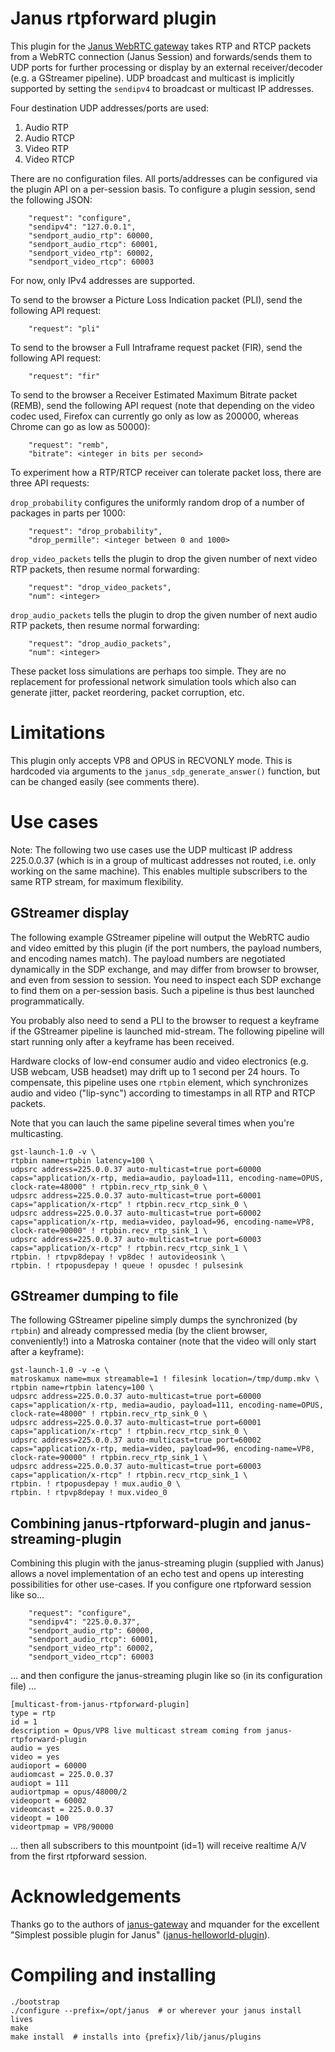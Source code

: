 # Janus rtpforward plugin

This plugin for the [Janus WebRTC gateway](https://github.com/meetecho/janus-gateway) takes RTP and RTCP packets from a WebRTC connection (Janus Session) and forwards/sends them to UDP ports for further processing or display by an external receiver/decoder (e.g. a GStreamer pipeline). UDP broadcast and multicast is implicitly supported by setting the `sendipv4` to broadcast or multicast IP addresses.

Four destination UDP addresses/ports are used:
 
1. Audio RTP
2. Audio RTCP
3. Video RTP
4. Video RTCP

There are no configuration files. All ports/addresses can be configured via the plugin API on a per-session basis. To configure a plugin session, send the following JSON:

		"request": "configure",
		"sendipv4": "127.0.0.1",
		"sendport_audio_rtp": 60000,
		"sendport_audio_rtcp": 60001,
		"sendport_video_rtp": 60002,
		"sendport_video_rtcp": 60003
		
For now, only IPv4 addresses are supported.

To send to the browser a Picture Loss Indication packet (PLI), send the following API request:
		
		"request": "pli"
		
To send to the browser a Full Intraframe request packet (FIR), send the following API request:
		
		"request": "fir"
		
To send to the browser a Receiver Estimated Maximum Bitrate packet (REMB), send the following API request (note that depending on the video codec used, Firefox can currently go only as low as 200000, whereas Chrome can go as low as 50000):
		
		"request": "remb",
		"bitrate": <integer in bits per second>

To experiment how a RTP/RTCP receiver can tolerate packet loss, there are three API requests:

`drop_probability` configures the uniformly random drop of a number of packages in parts per 1000:

		"request": "drop_probability",
		"drop_permille": <integer between 0 and 1000>
		
`drop_video_packets` tells the plugin to drop the given number of next video RTP packets, then resume normal forwarding:
		
		"request": "drop_video_packets",
		"num": <integer>
		
`drop_audio_packets` tells the plugin to drop the given number of next audio RTP packets, then resume normal forwarding:
		
		"request": "drop_audio_packets",
		"num": <integer>
		
These packet loss simulations are perhaps too simple. They are no replacement for professional network simulation tools which also can generate jitter, packet reordering, packet corruption, etc.

# Limitations

This plugin only accepts VP8 and OPUS in RECVONLY mode. This is hardcoded via arguments to the `janus_sdp_generate_answer()` function, but can be changed easily (see comments there).


# Use cases

Note: The following two use cases use the UDP multicast IP address 225.0.0.37 (which is in a group of multicast addresses not routed, i.e. only working on the same machine). This enables multiple subscribers to the same RTP stream, for maximum flexibility.

## GStreamer display

The following example GStreamer pipeline will output the WebRTC audio and video emitted by this plugin (if the port numbers, the payload numbers, and encoding names match). The payload numbers are negotiated dynamically in the SDP exchange, and may differ from browser to browser, and even from session to session. You need to inspect each SDP exchange to find them on a per-session basis. Such a pipeline is thus best launched programmatically.

You probably also need to send a PLI to the browser to request a keyframe if the GStreamer pipeline is launched mid-stream. The following pipeline will start running only after a keyframe has been received.

Hardware clocks of low-end consumer audio and video electronics (e.g. USB webcam, USB headset) may drift up to 1 second per 24 hours. To compensate, this pipeline uses one `rtpbin` element, which synchronizes audio and video ("lip-sync") according to timestamps in all RTP and RTCP packets.

Note that you can lauch the same pipeline several times when you're multicasting.

````shell
gst-launch-1.0 -v \
rtpbin name=rtpbin latency=100 \
udpsrc address=225.0.0.37 auto-multicast=true port=60000 caps="application/x-rtp, media=audio, payload=111, encoding-name=OPUS, clock-rate=48000" ! rtpbin.recv_rtp_sink_0 \
udpsrc address=225.0.0.37 auto-multicast=true port=60001 caps="application/x-rtcp" ! rtpbin.recv_rtcp_sink_0 \
udpsrc address=225.0.0.37 auto-multicast=true port=60002 caps="application/x-rtp, media=video, payload=96, encoding-name=VP8, clock-rate=90000" ! rtpbin.recv_rtp_sink_1 \
udpsrc address=225.0.0.37 auto-multicast=true port=60003 caps="application/x-rtcp" ! rtpbin.recv_rtcp_sink_1 \
rtpbin. ! rtpvp8depay ! vp8dec ! autovideosink \
rtpbin. ! rtpopusdepay ! queue ! opusdec ! pulsesink
````


## GStreamer dumping to file

The following GStreamer pipeline simply dumps the synchronized (by `rtpbin`) and already compressed media (by the client browser, conveniently!) into a Matroska container (note that the video will only start after a keyframe):


````shell
gst-launch-1.0 -v -e \
matroskamux name=mux streamable=1 ! filesink location=/tmp/dump.mkv \
rtpbin name=rtpbin latency=100 \
udpsrc address=225.0.0.37 auto-multicast=true port=60000 caps="application/x-rtp, media=audio, payload=111, encoding-name=OPUS, clock-rate=48000" ! rtpbin.recv_rtp_sink_0 \
udpsrc address=225.0.0.37 auto-multicast=true port=60001 caps="application/x-rtcp" ! rtpbin.recv_rtcp_sink_0 \
udpsrc address=225.0.0.37 auto-multicast=true port=60002 caps="application/x-rtp, media=video, payload=96, encoding-name=VP8, clock-rate=90000" ! rtpbin.recv_rtp_sink_1 \
udpsrc address=225.0.0.37 auto-multicast=true port=60003 caps="application/x-rtcp" ! rtpbin.recv_rtcp_sink_1 \
rtpbin. ! rtpopusdepay ! mux.audio_0 \
rtpbin. ! rtpvp8depay ! mux.video_0
````


## Combining janus-rtpforward-plugin and janus-streaming-plugin

Combining this plugin with the janus-streaming plugin (supplied with Janus) allows a novel implementation of an echo test and opens up interesting possibilities for other use-cases. If you configure one rtpforward session like so...

		"request": "configure",
		"sendipv4": "225.0.0.37",
		"sendport_audio_rtp": 60000,
		"sendport_audio_rtcp": 60001,
		"sendport_video_rtp": 60002,
		"sendport_video_rtcp": 60003

... and then configure the janus-streaming plugin like so (in its configuration file) ...

````
[multicast-from-janus-rtpforward-plugin]
type = rtp
id = 1
description = Opus/VP8 live multicast stream coming from janus-rtpforward-plugin 
audio = yes
video = yes
audioport = 60000
audiomcast = 225.0.0.37
audiopt = 111
audiortpmap = opus/48000/2
videoport = 60002
videomcast = 225.0.0.37
videopt = 100
videortpmap = VP8/90000
````

... then all subscribers to this mountpoint (id=1) will receive realtime A/V from the first rtpforward session.


# Acknowledgements

Thanks go to the authors of [janus-gateway](https://github.com/meetecho/janus-gateway) and mquander for the excellent "Simplest possible plugin for Janus" ([janus-helloworld-plugin](https://github.com/mquander/janus-helloworld-plugin)).


# Compiling and installing

````shell
./bootstrap
./configure --prefix=/opt/janus  # or wherever your janus install lives
make
make install  # installs into {prefix}/lib/janus/plugins
````
